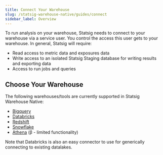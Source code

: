```yaml
---
title: Connect Your Warehouse
slug: /statsig-warehouse-native/guides/connect
sidebar_label: Overview
---
```


To run analysis on your warehouse, Statsig needs to connect to your warehouse via a service user. You control the access this user gets to your warehouse. In general, Statsig will require:

- Read access to metric data and exposures data
- Write access to an isolated Statsig Staging database for writing results and exporting data
- Access to run jobs and queries

## Choose Your Warehouse

The following warehouses/tools are currently supported in Statsig Warehouse Native:

- [Bigquery](../connecting-your-warehouse/bigquery.md)
- [Databricks](../connecting-your-warehouse/databricks.md)
- [Redshift](../connecting-your-warehouse/redshift.md)
- [Snowflake](../connecting-your-warehouse/snowflake.md)
- [Athena](../connecting-your-warehouse/athena.md) (β - limited functionality)

Note that Databricks is also an easy connector to use for generically connecting to existing datalakes.
